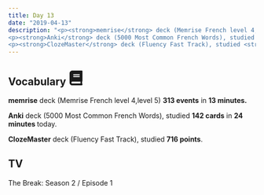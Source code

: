 ```yaml
---
title: Day 13
date: "2019-04-13"
description: "<p><strong>memrise</strong> deck (Memrise French level 4,level 5) <strong>313 events</strong> in <strong>13 minutes.</strong></p>
<p><strong>Anki</strong> deck (5000 Most Common French Words), studied <strong>142 cards</strong> in <strong>24 minutes </strong>today.</p>
<p><strong>ClozeMaster</strong> deck (Fluency Fast Track), studied <strong>716 points</strong>.</p>"
---
```


<h2>Vocabulary <svg height="30" width="30" aria-hidden="true" focusable="false" data-prefix="fas" data-icon="book" class="svg-inline--fa fa-book fa-w-14" role="img" xmlns="http://www.w3.org/2000/svg" viewBox="0 0 448 512"><path fill="currentColor" d="M448 360V24c0-13.3-10.7-24-24-24H96C43 0 0 43 0 96v320c0 53 43 96 96 96h328c13.3 0 24-10.7 24-24v-16c0-7.5-3.5-14.3-8.9-18.7-4.2-15.4-4.2-59.3 0-74.7 5.4-4.3 8.9-11.1 8.9-18.6zM128 134c0-3.3 2.7-6 6-6h212c3.3 0 6 2.7 6 6v20c0 3.3-2.7 6-6 6H134c-3.3 0-6-2.7-6-6v-20zm0 64c0-3.3 2.7-6 6-6h212c3.3 0 6 2.7 6 6v20c0 3.3-2.7 6-6 6H134c-3.3 0-6-2.7-6-6v-20zm253.4 250H96c-17.7 0-32-14.3-32-32 0-17.6 14.4-32 32-32h285.4c-1.9 17.1-1.9 46.9 0 64z"></path></svg></h2>
<p><strong>memrise</strong> deck (Memrise French level 4,level 5) <strong>313 events</strong> in <strong>13 minutes.</strong></p>
<p><strong>Anki</strong> deck (5000 Most Common French Words), studied <strong>142 cards</strong> in <strong>24 minutes </strong>today.</p>
<p><strong>ClozeMaster</strong> deck (Fluency Fast Track), studied <strong>716 points</strong>.</p>

<h2>TV</h2>
The Break: Season 2 / Episode 1
